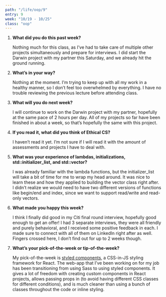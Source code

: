 ```yaml
---
path: "/life/oop/9"
entry: 9
week: "10/19 - 10/25"
class: "oop"
---
```


1. **What did you do this past week?**

    Nothing much for this class, as I’ve had to take care of multiple other projects simultaneously and prepare for interviews. I did start the Darwin project with my partner this Saturday, and we already hit the ground running.

1. **What’s in your way?**

    Nothing at the moment. I’m trying to keep up with all my work in a healthy manner, so I don’t feel too overwhelmed by everything. I have no trouble reviewing the previous lecture before attending class.

1. **What will you do next week?**

    I will continue to work on the Darwin project with my partner, hopefully at the same pace of 2 hours per day. All of my projects so far have been finished in about a week, so that’s hopefully the same with this project.

1. **If you read it, what did you think of Ethical CS?**

    I haven’t read it yet. I’m not sure if I will read it with the amount of assessments and projects I have to deal with.

1. **What was your experience of lambdas, initializations, std::initializer_list, and std::vector?**

    I was already familiar with the lambda functions, but the initializer_list will take a bit of time for me to wrap my head around. It was nice to learn these and how they applied to building the vector class right after. I didn’t realize we would need to have two different versions of functions like begin/end and index, since we want to support read/write and read-only vectors.

1. **What made you happy this week?**

    I think I finally did good in my Citi final round interview, hopefully good enough to get an offer! I had 3 separate interviews, they were all friendly and purely behavioral, and I received some positive feedback in each. I made sure to connect with all of them on LinkedIn right after as well. Fingers crossed here, I don’t find out for up to 2 weeks though.

1. **What’s your pick-of-the-week or tip-of-the-week?**

    My pick-of-the-week is [styled components](https://styled-components.com/), a CSS-in-JS styling framework for React. The web-app that I’ve been working on for my job has been transitioning from using Sass to using styled components. It gives a lot of freedom with creating custom components in React projects, allows passing props in (to avoid having different CSS classes for different conditions), and is much cleaner than using a bunch of classes throughout the code or inline styling.